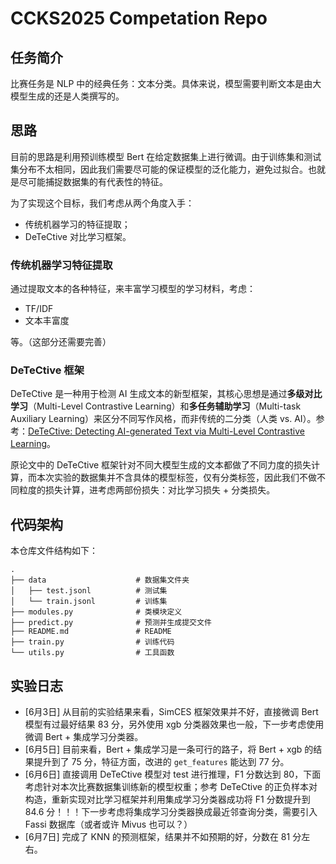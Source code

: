 # CCKS2025 Competation Repo

## 任务简介

比赛任务是 NLP 中的经典任务：文本分类。具体来说，模型需要判断文本是由大模型生成的还是人类撰写的。

## 思路

目前的思路是利用预训练模型 Bert 在给定数据集上进行微调。由于训练集和测试集分布不太相同，因此我们需要尽可能的保证模型的泛化能力，避免过拟合。也就是尽可能捕捉数据集的有代表性的特征。

为了实现这个目标，我们考虑从两个角度入手：

- 传统机器学习的特征提取；
- DeTeCtive 对比学习框架。

### 传统机器学习特征提取

通过提取文本的各种特征，来丰富学习模型的学习材料，考虑：

- TF/IDF
- 文本丰富度

等。（这部分还需要完善）

### DeTeCtive 框架

DeTeCtive 是一种用于检测 AI 生成文本的新型框架，其核心思想是通过**多级对比学习**（Multi-Level Contrastive Learning）和**多任务辅助学习**（Multi-task Auxiliary Learning）来区分不同写作风格，而非传统的二分类（人类 vs. AI）。参考：[DeTeCtive: Detecting AI-generated Text via Multi-Level Contrastive Learning](https://arxiv.org/abs/2410.20964)。

原论文中的 DeTeCtive 框架针对不同大模型生成的文本都做了不同力度的损失计算，而本次实验的数据集并不含具体的模型标签，仅有分类标签，因此我们不做不同粒度的损失计算，进考虑两部份损失：对比学习损失 + 分类损失。


## 代码架构

本仓库文件结构如下：
```
.
├── data                    # 数据集文件夹
│   ├── test.jsonl          # 测试集
│   └── train.jsonl         # 训练集
├── modules.py              # 类模块定义
├── predict.py              # 预测并生成提交文件
├── README.md               # README
├── train.py                # 训练代码
└── utils.py                # 工具函数
```

## 实验日志

- [6月3日] 从目前的实验结果来看，SimCES 框架效果并不好，直接微调 Bert 模型有过最好结果 83 分，另外使用 xgb 分类器效果也一般，下一步考虑使用微调 Bert + 集成学习分类器。
- [6月5日] 目前来看，Bert + 集成学习是一条可行的路子，将 Bert + xgb 的结果提升到了 75 分，特征方面，改进的 `get_features` 能达到 77 分。
- [6月6日] 直接调用 DeTeCtive 模型对 test 进行推理，F1 分数达到 80，下面考虑针对本次比赛数据集训练新的模型权重；参考 DeTeCtive 的正负样本对构造，重新实现对比学习框架并利用集成学习分类器成功将 F1 分数提升到 84.6 分！！！下一步考虑将集成学习分类器换成最近邻查询分类，需要引入 Fassi 数据库（或者或许 Mivus 也可以？）
- [6月7日] 完成了 KNN 的预测框架，结果并不如预期的好，分数在 81 分左右。
